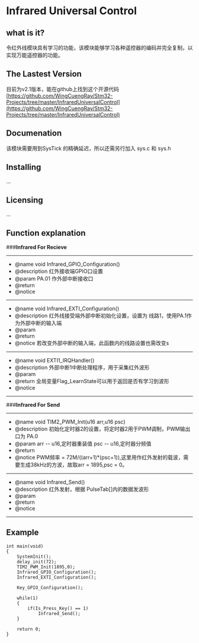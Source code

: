 # Infrared Universal Control #

what is it?
---------

令红外线模块具有学习的功能，该模块能够学习各种遥控器的编码并完全复制，以实现万能遥控器的功能。

The Lastest Version
---------

目前为v2.1版本，能在github上找到这个开源代码[https://github.com/WingCuengRay/Stm32-Projects/tree/master/InfraredUniversalControl](https://github.com/WingCuengRay/Stm32-Projects/tree/master/InfraredUniversalControl)

Documenation
---------

该模块需要用到SysTick 的精确延迟，所以还需另行加入 sys.c 和 sys.h


Installing
---------

...


Licensing
---------

...


Function explanation
---------
###**Infrared For Recieve**
*******************
 *  @name				void Infrared_GPIO_Configuration()
 *	@description		红外接收端GPIO口设置
 *	@param				PA.01 作外部中断接收口
 *	@return		
 *  @notice 
*******************
 *  @name				void Infrared_EXTI_Configuration()
 *	@description		红外线接受端外部中断初始化设置，设置为 线路1，使用PA.1作为外部中断的输入端
 *	@param					
 *	@return		
 *  @notice				若改变外部中断的输入端，此函数内的线路设置也需改变s
*******************
 *  @name				void EXTI1_IRQHandler()
 *	@description		外部中断1中断处理程序，用于采集红外波形
 *	@param			
 *	@return				全局变量Flag_LearnState可以用于返回是否有学习到波形
 *  @notice
*******************

###**Infrared For Send**
*******************
 *  @name				void TIM2_PWM_Init(u16 arr,u16 psc)
 *	@description		初始化定时器2的设置，将定时器2用于PWM调制，PWM输出口为 PA.0
 *	@param				arr --	u16,定时器重装值
						psc --	u16,定时器分频值							
 *	@return		
 *  @notice				PWM频率 = 72M/((arr+1)*(psc+1)),这里用作红外发射的载波，需要生成38kHz的方波，故取arr = 1895,psc = 0。
*******************
 *  @name				void Infrared_Send()
 *	@description		红外发射，根据 PulseTab[]内的数据发波形
 *	@param			
 *	@return		
 *  @notice
*******************



Example
---------
    int main(void)
    {
    	SystemInit();
    	delay_init(72);
    	TIM2_PWM_Init(1895,0);
    	Infrared_GPIO_Configuration();
    	Infrared_EXTI_Configuration();
    	
    	Key_GPIO_Configuration();
    	
    	while(1)
    	{
    		if(Is_Press_Key() == 1)
    			Infrared_Send();
    	}
    
    	return 0;
    }




